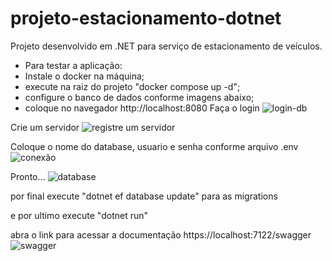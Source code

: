 # projeto-estacionamento-dotnet
Projeto desenvolvido em .NET para serviço de estacionamento de veículos.

- Para testar a aplicação:
- Instale o docker na máquina;
- execute na raiz do projeto "docker compose up -d";
- configure o banco de dados conforme imagens abaixo;
- coloque no navegador http://localhost:8080
Faça o login
![login-db](https://github.com/user-attachments/assets/29289631-7290-46b1-985a-8a371f138b2d)

Crie um servidor
![registre um servidor](https://github.com/user-attachments/assets/357ec047-a633-4aae-adec-a6ce7a46d8d5)

Coloque o nome do database, usuario e senha conforme arquivo .env
![conexão](https://github.com/user-attachments/assets/888ebde0-891d-4c43-9371-12428ac0fbbe)

Pronto...
![database](https://github.com/user-attachments/assets/083adca0-9134-4cdb-9de7-c7bbb7d9daeb)

por final 
execute "dotnet ef database update" para as migrations

e por ultimo
execute "dotnet run"

abra o link para acessar a documentação 
https://localhost:7122/swagger
![swagger](https://github.com/user-attachments/assets/bc759ffd-7669-4696-863e-5f2d6883b9fe)
